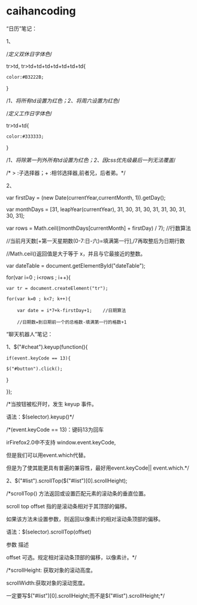 # caihancoding

“日历”笔记：

1、

/*定义双休日字体色*/

tr>td, tr>td+td+td+td+td+td+td{

    color:#B3222B;

}

/*1、将所有td设置为红色；2、将周六设置为红色*/

/*定义工作日字体色*/

tr>td+td{

    color:#333333;

}

/*1、将除第一列外所有td设置为红色；2、因css优先级最后一列无法覆盖*/

/* > :子选择器；+ :相邻选择器,前者兄，后者弟。*/

2、

var firstDay = (new Date(currentYear,currentMonth, 1)).getDay();

var monthDays = [31, leapYear(currentYear), 31, 30, 31, 30, 31, 31, 30, 31, 30, 31];

var rows =  Math.ceil((monthDays[currentMonth] + firstDay) / 7);   //行数算法

//当前月天数[+第一天星期数(0-7:日-六)=填满第一行],/7再取整后为日期行数

//Math.ceil()返回值是大于等于 x，并且与它最接近的整数。

var dateTable = document.getElementById("dateTable");

for(var i=0 ; i<rows ; i++){

    var tr = document.createElement("tr");
    
    for(var k=0 ; k<7; k++){
    
        var date = i*7+k-firstDay+1;    //日期算法
        
        //日期数=到日期前一个的总格数-填满第一行的格数+1

“聊天机器人”笔记：

1、$("#cheat").keyup(function(){

    if(event.keyCode == 13){

    $("#button").click();

}

});

/*当按钮被松开时，发生 keyup 事件。

语法：$(selector).keyup()*/

/*(event.keyCode == 13)：键码13为回车

irFirefox2.0中不支持 window.event.keyCode,

但是我们可以用event.which代替。

但是为了使其能更具有普遍的兼容性，最好用event.keyCode|| event.which.*/

2、$("#list").scrollTop($("#list")[0].scrollHeight);

/*scrollTop() 方法返回或设置匹配元素的滚动条的垂直位置。

scroll top offset 指的是滚动条相对于其顶部的偏移。

如果该方法未设置参数，则返回以像素计的相对滚动条顶部的偏移。

语法：$(selector).scrollTop(offset)

参数	描述

offset	可选。规定相对滚动条顶部的偏移，以像素计。*/

/*scrollHeight: 获取对象的滚动高度。

scrollWidth:获取对象的滚动宽度。

一定要写$("#list")[0].scrollHeight;而不是$("#list").scrollHeight;*/
